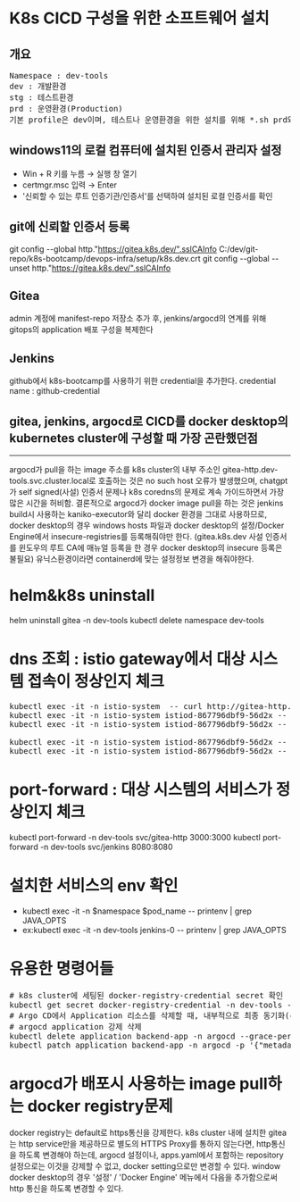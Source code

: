 # K8s CICD 구성을 위한 소프트웨어 설치
## 개요
<pre>
Namespace : dev-tools
dev : 개발환경
stg : 테스트환경
prd : 운영환경(Production)
기본 profile은 dev이며, 테스트나 운영환경을 위한 설치를 위해 *.sh prd와 같이 argument로 구분하도록 한다.
</pre>

## windows11의 로컬 컴퓨터에 설치된 인증서 관리자 설정
- Win + R 키를 누름 → 실행 창 열기
- certmgr.msc 입력 → Enter
- '신뢰할 수 있는 루트 인증기관/인증서'를 선택하여 설치된 로컬 인증서를 확인

## git에 신뢰할 인증서 등록
git config --global http."https://gitea.k8s.dev/".sslCAInfo  C:/dev/git-repo/k8s-bootcamp/devops-infra/setup/k8s.dev.crt
git config --global --unset http."https://gitea.k8s.dev/".sslCAInfo

## Gitea
admin 계정에 manifest-repo 저장소 추가 후, jenkins/argocd의 연계를 위해 gitops의 application 배포 구성을 복제한다

## Jenkins
github에서 k8s-bootcamp를 사용하기 위한 credential을 추가한다.
  credential name : github-credential

## gitea, jenkins, argocd로 CICD를 docker desktop의 kubernetes cluster에 구성할 때 가장 곤란했던점
***********************************************************************************************
argocd가 pull을 하는 image 주소를 k8s cluster의 내부 주소인 gitea-http.dev-tools.svc.cluster.local로
호출하는 것은 no such host 오류가 발생했으며, chatgpt가 self signed(사설) 인증서 문제나 k8s coredns의 
문제로 계속 가이드하면서 가장 많은 시간을 허비함.
결론적으로 argocd가 docker image pull을 하는 것은 jenkins build시 사용하는 kaniko-executor와 달리 docker
환경을 그대로 사용하므로, docker desktop의 경우 windows hosts 파일과 docker desktop의 설정/Docker Engine에서
insecure-registries를 등록해줘야만 한다.
(gitea.k8s.dev 사설 인증서를 윈도우의 루트 CA에 매뉴얼 등록을 한 경우 docker desktop의 insecure 등록은 불필요)
유닉스환경이라면 containerd에 맞는 설정정보 변경을 해줘야한다.

# helm&k8s uninstall
helm uninstall gitea -n dev-tools
kubectl delete namespace dev-tools
# dns 조회 : istio gateway에서 대상 시스템 접속이 정상인지 체크
<pre>
kubectl exec -it -n istio-system <ingressgateway-pod> -- curl http://gitea-http.dev-tools.svc.cluster.local:3000
kubectl exec -it -n istio-system istiod-867796dbf9-56d2x -- curl http://gitea-http.dev-tools.svc.cluster.local:3000
kubectl exec -it -n istio-system istiod-867796dbf9-56d2x -- nslookup gitea-http.gitea.svc.cluster.local

kubectl exec -it -n istio-system istiod-867796dbf9-56d2x -- curl http://jenkins.dev-tools.svc.cluster.local:8080
kubectl exec -it -n istio-system istiod-867796dbf9-56d2x -- curl -L http://argocd-server.argocd.svc.cluster.local
</pre>
# port-forward : 대상 시스템의 서비스가 정상인지 체크
kubectl port-forward -n dev-tools svc/gitea-http 3000:3000
kubectl port-forward -n dev-tools svc/jenkins 8080:8080

# 설치한 서비스의 env 확인
* kubectl exec -it -n $namespace $pod_name -- printenv | grep JAVA_OPTS
* ex:kubectl exec -it -n dev-tools jenkins-0 -- printenv | grep JAVA_OPTS

# 유용한 명령어들
<pre>
# k8s cluster에 세팅된 docker-registry-credential secret 확인
kubectl get secret docker-registry-credential -n dev-tools -o jsonpath='{.data.\.dockerconfigjson}' | base64 -d
# Argo CD에서 Application 리소스를 삭제할 때, 내부적으로 최종 동기화(cleanup) 작업을 기다리다가 stuck 되는 경우가 있습니다. (특히 ImagePullBackOff 같은 상태일 때 자주 발생)
# argocd application 강제 삭제
kubectl delete application backend-app -n argocd --grace-period=0 --force --cascade=orphan
kubectl patch application backend-app -n argocd -p '{"metadata":{"finalizers":null}}' --type=merge
</pre>

# argocd가 배포시 사용하는 image pull하는 docker registry문제
docker registry는 default로 https통신을 강제한다. 
k8s cluster 내에 설치한 gitea는 http service만을 제공하므로 별도의 HTTPS Proxy를 통하지 않는다면, http통신을 하도록 변경해야 하는데,
argocd 설정이나, apps.yaml에서 포함하는 repository설정으로는 이것을 강제할 수 없고, docker setting으로만 변경할 수 있다.
window docker desktop의 경우 '설정' / 'Docker Engine' 메뉴에서 다음을 추가함으로써 http 통신을 하도록 변경할 수 있다.

